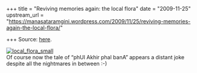 +++
title = "Reviving memories again: the local flora"
date = "2009-11-25"
upstream_url = "https://manasataramgini.wordpress.com/2009/11/25/reviving-memories-again-the-local-flora/"

+++
Source: [here](https://manasataramgini.wordpress.com/2009/11/25/reviving-memories-again-the-local-flora/).

[![local_flora_small](https://i0.wp.com/farm3.static.flickr.com/2651/4130747497_f94fe339f9.jpg)](http://www.flickr.com/photos/24766652@N05/4130747497/ "local_flora_small by somasushma, on Flickr")  
Of course now the tale of “phUl Akhir phal banA” appears a distant joke despite all the nightmares in between :-)
